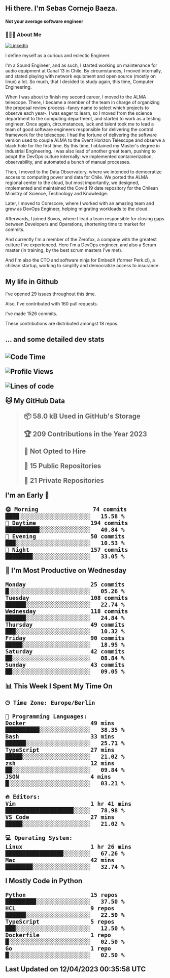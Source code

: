 <h2> Hi there.  I'm Sebas Cornejo Baeza.</h2>
<h4> Not your average software engineer</h4>
<h3> 👨🏻‍💻 About Me </h3>
<a href="http://linkedin.com/in/sebastian-cornejo-baeza/"><img alt="LinkedIn" src="https://img.shields.io/badge/Sebas%20Cornejo%20-informational?style=appveyor&logo=linkedin"></a>


I define myself as a curious and eclectic Engineer.

I'm a Sound Engineer, and as such, I started working on maintenance for audio equipment at Canal 13 in Chile.
By circumstances, I moved internally, and stated playing with network equipment and open source (mostly on linux) 
a lot. So much, that I decided to study again, this time, Computer Engineering.

When I was about to finish my second career, I moved to the ALMA telescope. There, I became a member of the team
in charge of organizing the proposal review process -fancy name to select which projects to observe each year-. 
I was eager to learn, so I moved from the science department to the computing department, and started to work as 
a testing engineer. Once again, circumstances, luck and talent took me to lead a team of good software engineers 
responsible for delivering the control framework for the telescope. I had the fortune of delivering the software
version used to couple ALMA to the Event Horizon Telescope and observe a black hole for the first time.
By this time, I obtained my Master's degree in Industrial Engineering.
I was also lead of another great team, pushing to adopt the DevOps culture internally: we implemented containerization, observability, and automated a bunch of manual processes.

Then, I moved to the Data Observatory, where we intended to democratize access to computing power
and data for Chile. We ported the ALMA regional center to the cloud, but most importantly, we designed, implemented
and maintained the Covid 19 date repository for the Chilean Ministry of Science, Technology and Knowledge.

Later, I moved to Comscore, where I worked with an amazing team and grew as DevOps Engineer, helping migrating workloads to the cloud.

Afterwards, I joined Sovos, where I lead a team responsible for closing gaps between Developers and Operations, shortening time to market for commits.

And currently I'm a member of the Zerofox, a company with the greatest culture I've experienced. Here I'm a DevOps
engineer, and also a Scrum master (in training, by the best scrum masters I've met).
 
And I'm also the CTO and software ninja for EmbedX (former Perk.cl), a chilean startup, working to simplify and democratize access to insurance.

<h2> My life in Github </h2>

I've opened 29 issues throughout this time.

Also, I've contributed with 160 pull requests.

I've made 1526 commits.

These contributions are distributed amongst 18 repos.

<h2>... and some detailed dev stats<h2>

<!--START_SECTION:waka-->
![Code Time](http://img.shields.io/badge/Code%20Time-310%20hrs%2016%20mins-blue)

![Profile Views](http://img.shields.io/badge/Profile%20Views-0-blue)

![Lines of code](https://img.shields.io/badge/From%20Hello%20World%20I%27ve%20Written-594.3%20thousand%20lines%20of%20code-blue)

**🐱 My GitHub Data** 

> 📦 58.0 kB Used in GitHub's Storage 
 > 
> 🏆 209 Contributions in the Year 2023
 > 
> 🚫 Not Opted to Hire
 > 
> 📜 15 Public Repositories 
 > 
> 🔑 21 Private Repositories 
 > 
**I'm an Early 🐤** 

```text
🌞 Morning                74 commits          ████░░░░░░░░░░░░░░░░░░░░░   15.58 % 
🌆 Daytime                194 commits         ██████████░░░░░░░░░░░░░░░   40.84 % 
🌃 Evening                50 commits          ███░░░░░░░░░░░░░░░░░░░░░░   10.53 % 
🌙 Night                  157 commits         ████████░░░░░░░░░░░░░░░░░   33.05 % 
```
📅 **I'm Most Productive on Wednesday** 

```text
Monday                   25 commits          █░░░░░░░░░░░░░░░░░░░░░░░░   05.26 % 
Tuesday                  108 commits         ██████░░░░░░░░░░░░░░░░░░░   22.74 % 
Wednesday                118 commits         ██████░░░░░░░░░░░░░░░░░░░   24.84 % 
Thursday                 49 commits          ███░░░░░░░░░░░░░░░░░░░░░░   10.32 % 
Friday                   90 commits          █████░░░░░░░░░░░░░░░░░░░░   18.95 % 
Saturday                 42 commits          ██░░░░░░░░░░░░░░░░░░░░░░░   08.84 % 
Sunday                   43 commits          ██░░░░░░░░░░░░░░░░░░░░░░░   09.05 % 
```


📊 **This Week I Spent My Time On** 

```text
🕑︎ Time Zone: Europe/Berlin

💬 Programming Languages: 
Docker                   49 mins             ██████████░░░░░░░░░░░░░░░   38.35 % 
Bash                     33 mins             ██████░░░░░░░░░░░░░░░░░░░   25.71 % 
TypeScript               27 mins             █████░░░░░░░░░░░░░░░░░░░░   21.02 % 
zsh                      12 mins             ██░░░░░░░░░░░░░░░░░░░░░░░   09.84 % 
JSON                     4 mins              █░░░░░░░░░░░░░░░░░░░░░░░░   03.21 % 

🔥 Editors: 
Vim                      1 hr 41 mins        ████████████████████░░░░░   78.98 % 
VS Code                  27 mins             █████░░░░░░░░░░░░░░░░░░░░   21.02 % 

💻 Operating System: 
Linux                    1 hr 26 mins        █████████████████░░░░░░░░   67.26 % 
Mac                      42 mins             ████████░░░░░░░░░░░░░░░░░   32.74 % 
```

**I Mostly Code in Python** 

```text
Python                   15 repos            █████████░░░░░░░░░░░░░░░░   37.50 % 
HCL                      9 repos             ██████░░░░░░░░░░░░░░░░░░░   22.50 % 
TypeScript               5 repos             ███░░░░░░░░░░░░░░░░░░░░░░   12.50 % 
Dockerfile               1 repo              █░░░░░░░░░░░░░░░░░░░░░░░░   02.50 % 
Go                       1 repo              █░░░░░░░░░░░░░░░░░░░░░░░░   02.50 % 
```




 Last Updated on 12/04/2023 00:35:58 UTC
<!--END_SECTION:waka-->
